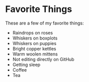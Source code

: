 # Favorite Things

These are a few of my favorite things:

- Raindrops on roses
- Whiskers on boxplots
- Whiskers on puppies
- Bright copper kettles
- Warm woolen mittens
- Not editing directly on GitHub
- Getting sleep
- Coffee
- Tea
